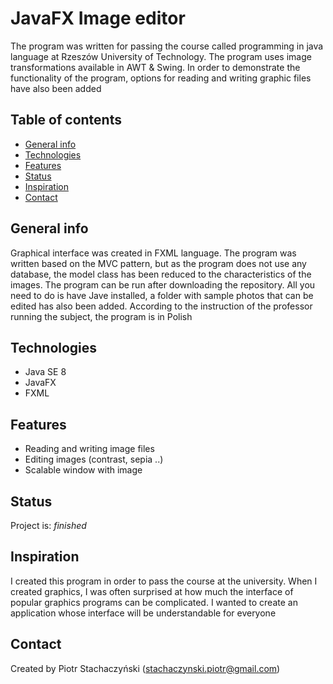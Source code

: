 

# JavaFX Image editor 
The program was written for passing the course called programming in java language at Rzeszów University of Technology. The program uses image transformations available in AWT & Swing. In order to demonstrate the functionality of the program, options for reading and writing graphic files have also been added

## Table of contents
* [General info](#general-info)
* [Technologies](#technologies)
* [Features](#features)
* [Status](#status)
* [Inspiration](#inspiration)
* [Contact](#contact)

## General info
Graphical interface was created in FXML language. The program was written based on the MVC pattern, but as the program does not use any database, the model class has been reduced to the characteristics of the images. The program can be run after downloading the repository. All you need to do is have Jave installed, a folder with sample photos that can be edited has also been added. According to the instruction of the professor running the subject, the program is in Polish

## Technologies
* Java SE 8 
* JavaFX 
* FXML

## Features
* Reading and writing image files
* Editing images (contrast, sepia ..)
* Scalable window with image

## Status
Project is: _finished_ 

## Inspiration
I created this program in order to pass the course at the university. When I created graphics, I was often surprised at how much the interface of popular graphics programs can be complicated. I wanted to create an application whose interface will be understandable for everyone

## Contact
Created by Piotr Stachaczyński (stachaczynski.piotr@gmail.com) 
